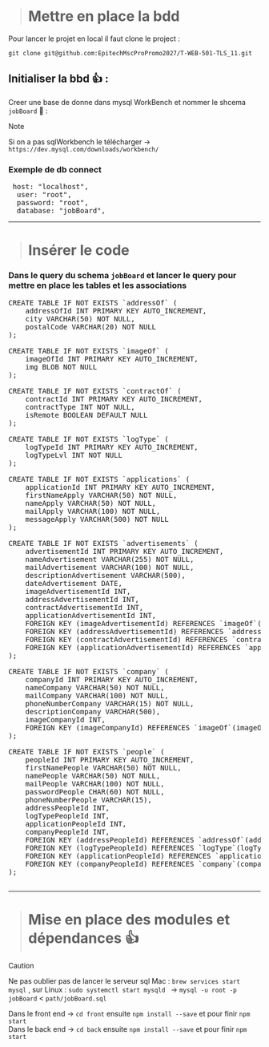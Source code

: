 > # Mettre en place la bdd

Pour lancer le projet en local il faut clone le project : 

`git clone git@github.com:EpitechMscProPromo2027/T-WEB-501-TLS_11.git`

## Initialiser la bbd 👍 :

Creer une base de donne dans mysql WorkBench et nommer le shcema `jobBoard` 💯 :

> [!NOTE]
> Si on a pas sqlWorkbench le télécharger -> `https://dev.mysql.com/downloads/workbench/`


### Exemple de db connect 
<pre> host: "localhost",
  user: "root",
  password: "root",
  database: "jobBoard",
</pre>

------------
> # Insérer le code
### Dans le query du schema `jobBoard` et lancer le query pour mettre en place les tables et les associations
<pre>
CREATE TABLE IF NOT EXISTS `addressOf` (
    addressOfId INT PRIMARY KEY AUTO_INCREMENT,
    city VARCHAR(50) NOT NULL,
    postalCode VARCHAR(20) NOT NULL
);

CREATE TABLE IF NOT EXISTS `imageOf` (
    imageOfId INT PRIMARY KEY AUTO_INCREMENT,
    img BLOB NOT NULL
);

CREATE TABLE IF NOT EXISTS `contractOf` (
    contractId INT PRIMARY KEY AUTO_INCREMENT,
    contractType INT NOT NULL,
    isRemote BOOLEAN DEFAULT NULL
);

CREATE TABLE IF NOT EXISTS `logType` (
    logTypeId INT PRIMARY KEY AUTO_INCREMENT,
    logTypeLvl INT NOT NULL
);

CREATE TABLE IF NOT EXISTS `applications` (
    applicationId INT PRIMARY KEY AUTO_INCREMENT,
    firstNameApply VARCHAR(50) NOT NULL,
    nameApply VARCHAR(50) NOT NULL,
    mailApply VARCHAR(100) NOT NULL,
    messageApply VARCHAR(500) NOT NULL
);

CREATE TABLE IF NOT EXISTS `advertisements` (
    advertisementId INT PRIMARY KEY AUTO_INCREMENT,
    nameAdvertisement VARCHAR(255) NOT NULL,
    mailAdvertisement VARCHAR(100) NOT NULL,
    descriptionAdvertisement VARCHAR(500),
    dateAdvertisement DATE,
    imageAdvertisementId INT,
    addressAdvertisementId INT,
    contractAdvertisementId INT,
    applicationAdvertisementId INT,
    FOREIGN KEY (imageAdvertisementId) REFERENCES `imageOf`(imageOfId),
    FOREIGN KEY (addressAdvertisementId) REFERENCES `addressOf`(addressOfId),
    FOREIGN KEY (contractAdvertisementId) REFERENCES `contractOf`(contractId),
    FOREIGN KEY (applicationAdvertisementId) REFERENCES `applications`(applicationId)
);

CREATE TABLE IF NOT EXISTS `company` (
    companyId INT PRIMARY KEY AUTO_INCREMENT,
    nameCompany VARCHAR(50) NOT NULL,
    mailCompany VARCHAR(100) NOT NULL,
    phoneNumberCompany VARCHAR(15) NOT NULL,
    descriptionCompany VARCHAR(500),
    imageCompanyId INT,
    FOREIGN KEY (imageCompanyId) REFERENCES `imageOf`(imageOfId)
);

CREATE TABLE IF NOT EXISTS `people` (
    peopleId INT PRIMARY KEY AUTO_INCREMENT,
    firstNamePeople VARCHAR(50) NOT NULL,
    namePeople VARCHAR(50) NOT NULL,
    mailPeople VARCHAR(100) NOT NULL,
    passwordPeople CHAR(60) NOT NULL,
    phoneNumberPeople VARCHAR(15),
    addressPeopleId INT,
    logTypePeopleId INT,
    applicationPeopleId INT,
    companyPeopleId INT,
    FOREIGN KEY (addressPeopleId) REFERENCES `addressOf`(addressOfId),
    FOREIGN KEY (logTypePeopleId) REFERENCES `logType`(logTypeId),
    FOREIGN KEY (applicationPeopleId) REFERENCES `applications`(applicationId),
    FOREIGN KEY (companyPeopleId) REFERENCES `company`(companyId)
);

</pre>

----------

> # Mise en place des modules et dépendances 👍

> [!CAUTION]
> Ne pas oublier pas de lancer le serveur sql Mac : `brew services start mysql` , sur Linux : `sudo systemctl start mysqld ` -> `mysql -u root -p jobBoard` < `path/jobBoard.sql`

Dans le front end -> `cd front` ensuite  `npm install --save` et pour finir `npm start`<br/>
Dans le back end -> `cd back` ensuite  `npm install --save` et pour finir `npm start` <br/>

